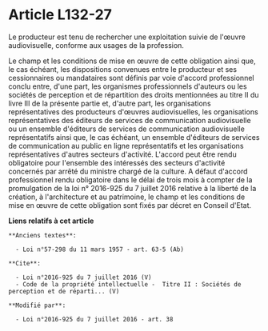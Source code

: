 # Article L132-27

Le producteur est tenu de rechercher une exploitation suivie de l'œuvre audiovisuelle, conforme aux usages de la profession. 

Le champ et les conditions de mise en œuvre de cette obligation ainsi que, le cas échéant, les dispositions convenues entre
le producteur et ses cessionnaires ou mandataires sont définis par voie d'accord professionnel conclu entre, d'une part, les
organismes professionnels d'auteurs ou les sociétés de perception et de répartition des droits mentionnées au titre II du
livre III de la présente partie et, d'autre part, les organisations représentatives des producteurs d'œuvres audiovisuelles,
les organisations représentatives des éditeurs de services de communication audiovisuelle ou un ensemble d'éditeurs de
services de communication audiovisuelle représentatifs ainsi que, le cas échéant, un ensemble d'éditeurs de services de
communication au public en ligne représentatifs et les organisations représentatives d'autres secteurs d'activité. L'accord
peut être rendu obligatoire pour l'ensemble des intéressés des secteurs d'activité concernés par arrêté du ministre chargé de
la culture. A défaut d'accord professionnel rendu obligatoire dans le délai de trois mois à compter de la promulgation de la
loi n° 2016-925 du 7 juillet 2016 relative à la liberté de la création, à l'architecture et au patrimoine, le champ et les
conditions de mise en œuvre de cette obligation sont fixés par décret en Conseil d'Etat.

**Liens relatifs à cet article**

	**Anciens textes**:

	  - Loi n°57-298 du 11 mars 1957 - art. 63-5 (Ab)

	**Cite**:

	  - Loi n°2016-925 du 7 juillet 2016 (V)
	  - Code de la propriété intellectuelle -  Titre II : Sociétés de perception et de réparti... (V)

	**Modifié par**:

	  - Loi n°2016-925 du 7 juillet 2016 - art. 38
